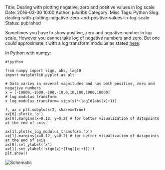 Title: Dealing with plotting negative, zero and positive values in log scale
Date: 2016-03-30 10:00
Author: juluribk
Category: Misc
Tags: Python
Slug: dealing-with-plotting-negative-zero-and-positive-values-in-log-scale
Status: published

Sometimes you have to show positive, zero and negative number in log scale. However you cannot take log of negative numbers and zero. But one could approximate it with a log transform modulus as stated [here](http://blogs.sas.com/content/iml/2014/07/14/log-transformation-of-pos-neg.html).

In Python with numpy:

    #!python
    
    from numpy import sign, abs, log10  
    import matplotlib.pyplot as plt
   
    # Data varies in several magnitudes and has both positive, zero and negative numbers  
    x = [-10000,-1000,-100,-10,0,10,100,1000,10000]  
    # log modulus transform  
    x_log_modulus_transform= sign(x)*(log10(abs(x)+1))
    
    f, ax = plt.subplots(2, sharex=True)  
    ax[0].plot(x,'o')  
    ax[0].margins(x=0.12, y=0.2) # for better visualization of datapoints at the end of axis
    
    ax[1].plot(x_log_modulus_transform,'o')  
    ax[1].margins(x=0.12, y=0.2) # for better visualization of datapoints at the end of axis  
    ax[0].set_ylabel('x')  
    ax[1].set_ylabel('sign(x)*(log(|x|+1))')  
    plt.show()
    
![]({filename}/images/Negative_numbers_log_scale.png "Schematic")

